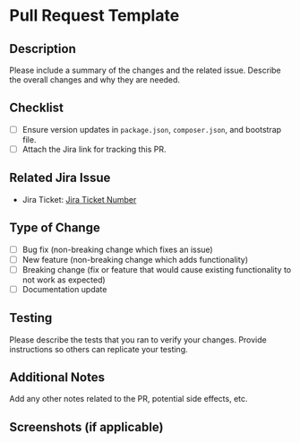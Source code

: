 # Pull Request Template

## Description

Please include a summary of the changes and the related issue. Describe the overall changes and why they are needed.

## Checklist

- [ ] Ensure version updates in `package.json`, `composer.json`, and bootstrap file.
- [ ] Attach the Jira link for tracking this PR.

## Related Jira Issue

- Jira Ticket: [Jira Ticket Number](https://jira.yourcompany.com/browse/TICKET_ID)

## Type of Change

- [ ] Bug fix (non-breaking change which fixes an issue)
- [ ] New feature (non-breaking change which adds functionality)
- [ ] Breaking change (fix or feature that would cause existing functionality to not work as expected)
- [ ] Documentation update

## Testing

Please describe the tests that you ran to verify your changes. Provide instructions so others can replicate your testing.

## Additional Notes

Add any other notes related to the PR, potential side effects, etc.

## Screenshots (if applicable)